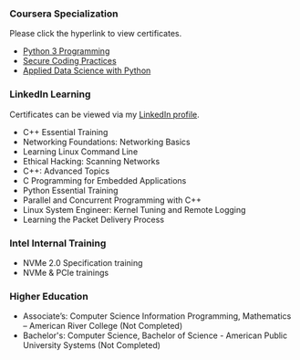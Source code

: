 ### Coursera Specialization


Please click the hyperlink to view certificates.


- [Python 3 Programming](https://www.coursera.org/account/accomplishments/specialization/certificate/4XBW2AHB35QK)
- [Secure Coding Practices](https://www.coursera.org/account/accomplishments/specialization/certificate/MKUC7NVSYDXU)
- [Applied Data Science with Python](https://www.coursera.org/account/accomplishments/specialization/certificate/Q7EN2HGGB553)


### LinkedIn Learning


Certificates can be viewed via my [LinkedIn profile](https://www.linkedin.com/in/danieltsymbal/).


- C++ Essential Training
- Networking Foundations: Networking Basics
- Learning Linux Command Line
- Ethical Hacking: Scanning Networks
- C++: Advanced Topics
- C Programming for Embedded Applications
- Python Essential Training
- Parallel and Concurrent Programming with C++
- Linux System Engineer: Kernel Tuning and Remote Logging
- Learning the Packet Delivery Process


### Intel Internal Training


- NVMe 2.0 Specification training
- NVMe & PCIe trainings


### Higher Education


- Associate’s: Computer Science Information Programming, Mathematics – American River College (Not Completed)
- Bachelor's: Computer Science, Bachelor of Science - American Public University Systems (Not Completed)